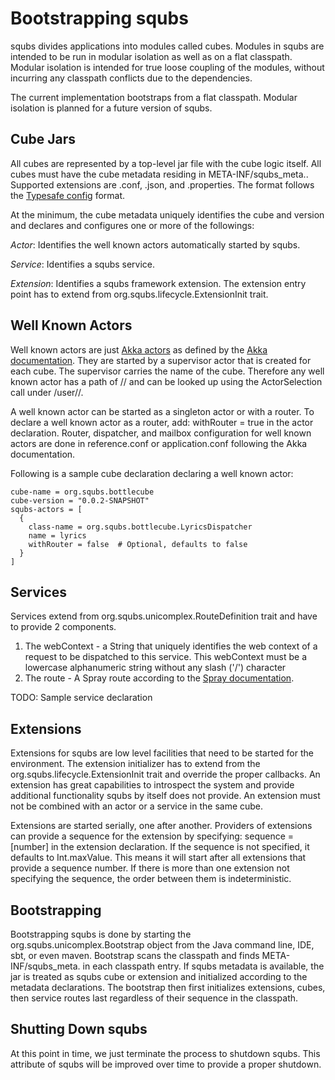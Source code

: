 Bootstrapping squbs
===================

squbs divides applications into modules called cubes. Modules in squbs are intended to be run in modular isolation as
well as on a flat classpath. Modular isolation is intended for true loose coupling of the modules, without incurring
any classpath conflicts due to the dependencies.

The current implementation bootstraps from a flat classpath. Modular isolation is planned for a future version of squbs.

Cube Jars
---------

All cubes are represented by a top-level jar file with the cube logic itself. All cubes must have the cube metadata
residing in META-INF/squbs_meta.<ext>. Supported extensions are .conf, .json, and .properties. The format follows the
[Typesafe config](https://github.com/typesafehub/config) format.

At the minimum, the cube metadata uniquely identifies the cube and version and declares and configures one or more of
the followings:

*Actor*: Identifies the well known actors automatically started by squbs.

*Service*: Identifies a squbs service.

*Extension*: Identifies a squbs framework extension. The extension entry point has to extend from
    org.squbs.lifecycle.ExtensionInit trait.

Well Known Actors
-----------------

Well known actors are just [Akka actors](http://doc.akka.io/docs/akka/2.2.3/scala/actors.html) as defined by the
[Akka documentation](http://doc.akka.io/docs/akka/2.2.3/scala/actors.html). They are started by a supervisor actor that
is created for each cube. The supervisor carries the name of the cube. Therefore any well known actor has a path of
/<CubeName>/<ActorName> and can be looked up using the ActorSelection call under /user/<CubeName>/<ActorName>.

A well known actor can be started as a singleton actor or with a router. To declare a well known actor as a router,
add:
    withRouter = true
in the actor declaration. Router, dispatcher, and mailbox configuration for well known actors are done in
reference.conf or application.conf following the Akka documentation.

Following is a sample cube declaration declaring a well known actor:

```
cube-name = org.squbs.bottlecube
cube-version = "0.0.2-SNAPSHOT"
squbs-actors = [
  {
    class-name = org.squbs.bottlecube.LyricsDispatcher
    name = lyrics
    withRouter = false  # Optional, defaults to false
  }
]
```

Services
--------

Services extend from org.squbs.unicomplex.RouteDefinition trait and have to provide 2 components.

1. The webContext - a String that uniquely identifies the web context of a request to be dispatched to this service.
   This webContext must be a lowercase alphanumeric string without any slash ('/') character
2. The route - A Spray route according to the
   [Spray documentation](http://spray.io/documentation/1.2.0/spray-routing/key-concepts/routes/).

TODO: Sample service declaration

Extensions
----------

Extensions for squbs are low level facilities that need to be started for the environment. The extension initializer
has to extend from the org.squbs.lifecycle.ExtensionInit trait and override the proper callbacks. An extension
has great capabilities to introspect the system and provide additional functionality squbs by itself does not provide.
An extension must not be combined with an actor or a service in the same cube.

Extensions are started serially, one after another. Providers of extensions can provide a sequence for the extension by
specifying:
    sequence = [number]
in the extension declaration. If the sequence is not specified, it defaults to Int.maxValue. This means it will start
after all extensions that provide a sequence number. If there is more than one extension not specifying the sequence,
the order between them is indeterministic.

Bootstrapping
-------------

Bootstrapping squbs is done by starting the org.squbs.unicomplex.Bootstrap object from the Java command line, IDE, sbt,
or even maven. Bootstrap scans the classpath and finds META-INF/squbs_meta.<ext> in each classpath entry.
If squbs metadata is available, the jar is treated as squbs cube or extension and initialized according to the
metadata declarations. The bootstrap then first initializes extensions, cubes, then service routes last regardless of
their sequence in the classpath.

Shutting Down squbs
-------------------

At this point in time, we just terminate the process to shutdown squbs. This attribute of squbs will be improved over
time to provide a proper shutdown.
